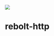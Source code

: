[![](https://jitpack.io/v/rebolt/rebolt-http.svg)](https://jitpack.io/#rebolt/rebolt-http)

# rebolt-http

